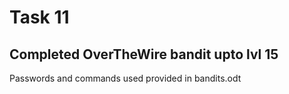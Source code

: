 # Task 11 

## Completed OverTheWire bandit upto lvl 15 

Passwords and commands used provided in bandits.odt
